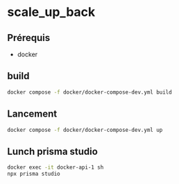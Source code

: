 # scale_up_back

## Prérequis 

- docker

## build

```bash
docker compose -f docker/docker-compose-dev.yml build
```

## Lancement

```bash
docker compose -f docker/docker-compose-dev.yml up
```

## Lunch prisma studio

```bash
docker exec -it docker-api-1 sh
npx prisma studio
```